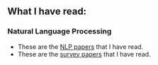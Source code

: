 ## What I have read:

### Natural Language Processing

- These are the [NLP papers](./nlp.md) that I have read. 
- These are the [survey papers](./survey.md) that I have read. 
